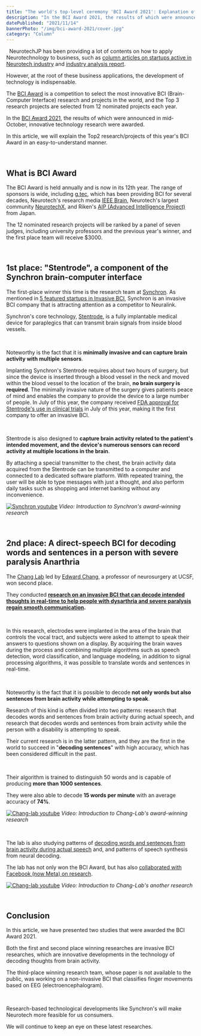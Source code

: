 ```yaml
---
title: "The world's top-level ceremony 'BCI Award 2021': Explanation of the Top2 research"
description: "In the BCI Award 2021, the results of which were announced in mid-October, innovative technology research were awarded.In this article, we will explain the Top2 research/projects of this year's BCI Award in an easy-to-understand manner."
datePublished: "2021/11/14"
bannerPhoto: "/img/bci-award-2021/cover.jpg"
category: "Column"
---
```


&nbsp;
NeurotechJP has been providing a lot of contents on how to apply Neurotechnology to business, such as [column articles on startups active in Neurotech industry](https://neurotechjp.com/blog/) and [industry analysis report](https://neurotechjp.com/slides/).

However, at the root of these business applications, the development of technology is indispensable.

The [BCI Award](https://www.bci-award.com/Home) is a competition to select the most innovative BCI (Brain-Computer Interface) research and projects in the world, and the Top 3 research projects are selected from 12 nominated projects each year.

In the [BCI Award 2021](https://www.bci-award.com/2021), the results of which were announced in mid-October, innovative technology research were awarded.

In this article, we will explain the Top2 research/projects of this year's BCI Award in an easy-to-understand manner.

&nbsp;

## What is BCI Award

The BCI Award is held annually and is now in its 12th year. The range of sponsors is wide, including [g.tec](https://www.gtec.at/), which has been providing BCI for several decades, Neurotech's research media [IEEE Brain](https://brain.ieee.org/), Neurotech's largest community [NeurotechX](http://neurotechx.com/), and Riken's [AIP (Advanced Intelligence Project)](https://aip.riken.jp/) from Japan.

The 12 nominated research projects will be ranked by a panel of seven judges, including university professors and the previous year's winner, and the first place team will receive $3000.

&nbsp;

## 1st place: "Stentrode", a component of the Synchron brain-computer interface

The first-place winner this time is the research team at [Synchron](https://synchron.com/). As mentioned in [5 featured startups in Invasive BCI](https://neurotechjp.com/blog/5-startups-invasive-bci/), Synchron is an invasive BCI company that is attracting attention as a competitor to Neuralink.

Synchron's core technology, [Stentrode](https://synchron.com/stentrode), is a fully implantable medical device for paraplegics that can transmit brain signals from inside blood vessels.

&nbsp;

Noteworthy is the fact that it is **minimally invasive and can capture brain activity with multiple sensors**.

Implanting Synchron's Stentrode requires about two hours of surgery, but since the device is inserted through a blood vessel in the neck and moved within the blood vessel to the location of the brain, **no brain surgery is required**. The minimally invasive nature of the surgery gives patients peace of mind and enables the company to provide the device to a large number of people. In July of this year, the company received [FDA approval for Stentrode's use in clinical trials](https://www.businesswire.com/news/home/20210728005305/en/Synchron-Receives-Green-Light-From-FDA) in July of this year, making it the first company to offer an invasive BCI.

&nbsp;

Stentrode is also designed to **capture brain activity related to the patient's intended movement, and the device's numerous sensors can record activity at multiple locations in the brain**.

By attaching a special transmitter to the chest, the brain activity data acquired from the Stentrode can be transmitted to a computer and connected to a dedicated software platform. With repeated training, the user will be able to type messages with just a thought, and also perform daily tasks such as shopping and internet banking without any inconvenience.

[![Synchron youtube](https://neurotechjp.com/img/bci-award-2021/synchron.jpg)](https://youtu.be/7Yo8VlMoJPU)
_Video: Introduction to Synchron's award-winning research_

&nbsp;

## 2nd place: A direct-speech BCI for decoding words and sentences in a person with severe paralysis Anarthria

The [Chang Lab](http://changlab.ucsf.edu/) led by [Edward Chang](https://profiles.ucsf.edu/edward.chang), a professor of neurosurgery at UCSF, won second place.

They conducted **[research on an invasive BCI that can decode intended thoughts in real-time to help people with dysarthria and severe paralysis regain smooth communication](https://www.nejm.org/doi/full/10.1056/NEJMoa2027540).**

&nbsp;

In this research, electrodes were implanted in the area of the brain that controls the vocal tract, and subjects were asked to attempt to speak their answers to questions shown on a display. By acquiring the brain waves during the process and combining multiple algorithms such as speech detection, word classification, and language modeling, in addition to signal processing algorithms, it was possible to translate words and sentences in real-time.

&nbsp;

Noteworthy is the fact that it is possible to decode **not only words but also sentences from brain activity while attempting to speak**.

Research of this kind is often divided into two patterns: research that decodes words and sentences from brain activity during actual speech, and research that decodes words and sentences from brain activity while the person with a disability is attempting to speak.

Their current research is in the latter pattern, and they are the first in the world to succeed in "**decoding sentences**" with high accuracy, which has been considered difficult in the past.

&nbsp;

Their algorithm is trained to distinguish 50 words and is capable of producing **more than 1000 sentences**.

They were also able to decode **15 words per minute** with an average accuracy of **74%**.

[![Chang-lab youtube](https://neurotechjp.com/img/bci-award-2021/ucsf-chang-lab-1.jpg)](https://youtu.be/sJj6bKLr_lQ)
_Video: Introduction to Chang-Lab's award-winning research_

&nbsp;

The lab is also studying patterns of [decoding words and sentences from brain activity during actual speech](https://www.ucsf.edu/news/2019/04/414296/synthetic-speech-generated-brain-recordings) and, and patterns of speech synthesis from neural decoding.

The lab has not only won the BCI Award, but has also [collaborated with Facebook (now Meta) on research](https://tech.fb.com/bci-milestone-new-research-from-ucsf-with-support-from-facebook-shows-the-potential-of-brain-computer-interfaces-for-restoring-speech-communication/).

[![Chang-lab youtube](https://neurotechjp.com/img/bci-award-2021/ucsf-chang-lab-2.jpg)](https://youtu.be/kbX9FLJ6WKw)
_Video: Introduction to Chang-Lab's another research_

&nbsp;

## Conclusion

In this article, we have presented two studies that were awarded the BCI Award 2021.

Both the first and second place winning researches are invasive BCI researches, which are innovative developments in the technology of decoding thoughts from brain activity.

The third-place winning research team, whose paper is not available to the public, was working on a non-invasive BCI that classifies finger movements based on EEG (electroencephalogram).

&nbsp;

Research-based technological developments like Synchron's will make Neurotech more feasible for us consumers.

We will continue to keep an eye on these latest researches.
